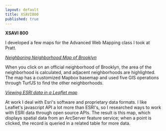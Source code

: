 ```yaml
---
layout: default
title: XSAVI800
published: true
---
```



**XSAVI 800**

I developed a few maps for the Advanced Web Mapping class I took at Pratt.

[_Neighboring Neighborhood Map of Brooklyn_](http://chrisroberts.nyc/xsavi800/ass4.html)

When you click on an official neighborhood of Brooklyn, the area of the neighborhood is calculated, and adjacent neighborhoods are highlighted. The map has a customized Mapbox basemap and used five GIS operations through TurfJS to find the other neighborhoods.

[_Viewing ESRI data in a Leaflet map_](http://chrisroberts.nyc/xsavi800/final/newmap.html)

At work I deal with Esri's software and proprietary data formats. I like Leaflet's javascript API a lot more than ESRI's, so I researched ways to work with ESRI data through open source APIs. The result is this map, which displays spatial data from an ArcServer feature service; when a point is clicked, the record is queried in a related table for more data.
